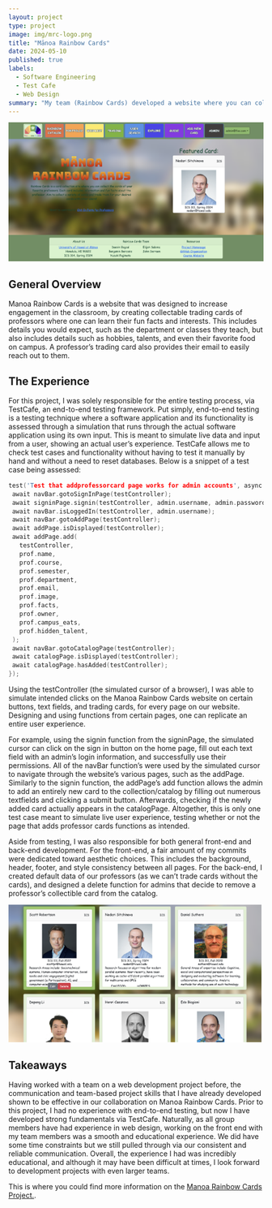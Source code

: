 ```yaml
---
layout: project
type: project
image: img/mrc-logo.png
title: "Mānoa Rainbow Cards"
date: 2024-05-10
published: true
labels:
  - Software Engineering
  - Test Cafe
  - Web Design
summary: "My team (Rainbow Cards) developed a website where you can collect trading cards of professors. "
---
```


<div class="text-center p-4">
  <img width="600px" src="../img/mrc1.png" class="img-thumbnail" >
</div>

## General Overview

Manoa Rainbow Cards is a website that was designed to increase engagement in the classroom, by creating collectable trading cards of professors where one can learn their fun facts and interests. This includes details you would expect, such as the department or classes they teach, but also includes details such as hobbies, talents, and even their favorite food on campus. A professor’s trading card also provides their email to easily reach out to them. 


## The Experience

For this project, I was solely responsible for the entire testing process, via TestCafe, an end-to-end testing framework. Put simply, end-to-end testing is a testing technique where a software application and its functionality is assessed through a simulation that runs through the actual software application using its own input. This is meant to simulate live data and input from a user, showing an actual user’s experience. TestCafe allows me to check test cases and functionality without having to test it manually by hand and without a need to reset databases. Below is a snippet of a test case being assessed:

```cpp
test('Test that addprofessorcard page works for admin accounts', async (testController) => {
 await navBar.gotoSignInPage(testController);
 await signinPage.signin(testController, admin.username, admin.password);
 await navBar.isLoggedIn(testController, admin.username);
 await navBar.gotoAddPage(testController);
 await addPage.isDisplayed(testController);
 await addPage.add(
   testController,
   prof.name,
   prof.course,
   prof.semester,
   prof.department,
   prof.email,
   prof.image,
   prof.facts,
   prof.owner,
   prof.campus_eats,
   prof.hidden_talent,
 );
 await navBar.gotoCatalogPage(testController);
 await catalogPage.isDisplayed(testController);
 await catalogPage.hasAdded(testController);
});
```

Using the testController (the simulated cursor of a browser), I was able to simulate intended clicks on the Manoa Rainbow Cards website on certain buttons, text fields, and trading cards, for every page on our website. Designing and using functions from certain pages, one can replicate an entire user experience.

For example, using the signin function from the signinPage, the simulated cursor can click on the sign in button on the home page, fill out each text field with an admin’s login information, and successfully use their permissions. All of the navBar function’s were used by the simulated cursor to navigate through the website’s various pages, such as the addPage. Similarly to the signin function, the addPage’s add function allows the admin to add an entirely new card to the collection/catalog by filling out numerous textfields and clicking a submit button. Afterwards, checking if the newly added card actually appears in the catalogPage. Altogether, this is only one test case meant to simulate live user experience, testing whether or not the page that adds professor cards functions as intended. 

Aside from testing, I was also responsible for both general front-end and back-end development. For the front-end, a fair amount of my commits were dedicated toward aesthetic choices. This includes the background, header, footer, and style consistency between all pages. For the back-end, I created default data of our professors (as we can’t trade cards without the cards), and designed a delete function for admins that decide to remove a professor’s collectible card from the catalog.

<img width="500px" src="../img/mrc2.png">

## Takeaways

Having worked with a team on a web development project before, the communication and team-based project skills that I have already developed shown to be effective in our collaboration on Manoa Rainbow Cards. Prior to this project, I had no experience with end-to-end testing, but now I have developed strong fundamentals via TestCafe. Naturally, as all group members have had experience in web design, working on the front end with my team members was a smooth and educational experience. We did have some time constraints but we still pulled through via our consistent and reliable communication. Overall, the experience I had was incredibly educational, and although it may have been difficult at times, I look forward to development projects with even larger teams.

This is where you could find more information on the [Manoa Rainbow Cards Project.](https://rainbow-cards.github.io/).
